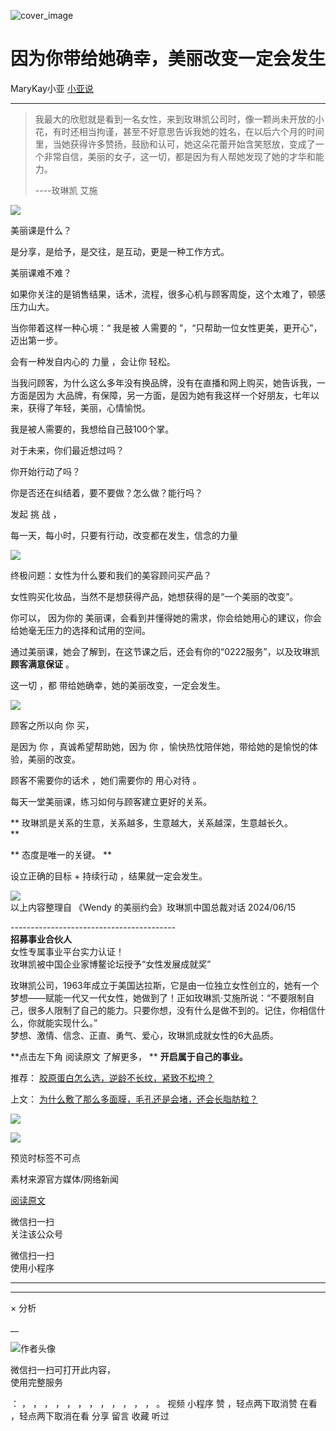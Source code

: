 ![cover_image](https://mmbiz.qpic.cn/mmbiz_jpg/A8SKDch4cJHPaopqjfH4yUGekzGTlnx1mKFSulHCEJib8EZRapfKFNmOqSEqfxhQVRq2jB6kFLJFsG8Uveb1odQ/0?wx_fmt=jpeg)

#  因为你带给她确幸，美丽改变一定会发生

MaryKay小亚  [ 小亚说 ](javascript:void\(0\);)

__ _ _ _ _

  

>
> 我最大的欣慰就是看到一名女性，来到玫琳凯公司时，像一颗尚未开放的小花，有时还相当拘谨，甚至不好意思告诉我她的姓名，在以后六个月的时间里，当她获得许多赞扬，鼓励和认可，她这朵花蕾开始含笑怒放，变成了一个非常自信，美丽的女子，这一切，都是因为有人帮她发现了她的才华和能力。  
>
>
> \----玫琳凯 艾施

  

![](https://mmbiz.qpic.cn/mmbiz_jpg/A8SKDch4cJHPaopqjfH4yUGekzGTlnx1owMHNbgV2w0JGsz9rCiayjSribic6N97libLbAaiaf2FRz9Oo7uqMLVrUAA/640?wx_fmt=jpeg)

  

美丽课是什么？

是分享，是给予，是交往，是互动，更是一种工作方式。

  

美丽课难不难？  

如果你关注的是销售结果，话术，流程，很多心机与顾客周旋，这个太难了，顿感压力山大。

当你带着这样一种心境：“  我是被  人需要的  ”，“只帮助一位女性更美，更开心”，  迈出第一步。

会有一种发自内心的  力量  ，会让你  轻松。  

  

当我问顾客，为什么这么多年没有换品牌，没有在直播和网上购买，她告诉我，一方面是因为
大品牌，有保障，另一方面，是因为她有我这样一个好朋友，七年以来，获得了年轻，美丽，心情愉悦。

  

我是被人需要的，我想给自己鼓100个掌。

  

对于未来，你们最近想过吗？  

你开始行动了吗？  

你是否还在纠结着，要不要做？怎么做？能行吗？

发起  挑  战  ，  

每一天，每小时，只要有行动，改变都在发生，信念的力量

  

![](https://mmbiz.qpic.cn/mmbiz_jpg/A8SKDch4cJHPaopqjfH4yUGekzGTlnx10ua9SVjT2GyhdAVkYGb0GwR2fuU0mf87IjMULRV7Dicu5om8sUxiaQzw/640?wx_fmt=jpeg)

  

终极问题：女性为什么要和我们的美容顾问买产品？  

女性购买化妆品，当然不是想获得产品，她想获得的是“一个美丽的改变”。  

你可以，  因为你的  美丽课，会看到并懂得她的需求，你会给她用心的建议，你会给她毫无压力的选择和试用的空间。

  

通过美丽课，她会了解到，在这节课之后，还会有你的“0222服务”，以及玫琳凯 **顾客满意保证** 。

这一切  ，都  带给她确幸，她的美丽改变，一定会发生。

  

![](https://mmbiz.qpic.cn/mmbiz_jpg/A8SKDch4cJHPaopqjfH4yUGekzGTlnx1nwFuSjDPcVDgCOBoyMsR17j0z7LuoEIX18icVmxgtfKDIY5jSSzt2Cg/640?wx_fmt=jpeg&from=appmsg)

顾客之所以向  你  买，  

是因为  你  ，真诚希望帮助她，因为  你  ，愉快热忱陪伴她，带给她的是愉悦的体验，美丽的改变。

顾客不需要你的话术  ，她们需要你的  用心对待  。  

  
  

每天一堂美丽课，练习如何与顾客建立更好的关系。  

  

** 玫琳凯是关系的生意，关系越多，生意越大，关系越深，生意越长久。  
**

** 态度是唯一的关键。  **

  

  

设立正确的目标 + 持续行动 ，结果就一定会发生。  

  
![](https://mmbiz.qpic.cn/mmbiz_jpg/A8SKDch4cJHPaopqjfH4yUGekzGTlnx1icSaOoFoztgxD3Dv2fKPMrBvcyyWgpTeCcz0GEhnb6VriayvL79sqzOg/640?wx_fmt=jpeg&from=appmsg)  
以上内容整理自 《Wendy 的美丽约会》玫琳凯中国总裁对话 2024/06/15  
  
  
  
\-----------------------------------------  
**招募事业合伙人**  
女性专属事业平台实力认证！  
玫琳凯被中国企业家博鳌论坛授予“女性发展成就奖”  
  
玫琳凯公司，1963年成立于美国达拉斯，它是由一位独立女性创立的，她有一个梦想——赋能一代又一代女性，她做到了！正如玫琳凯·艾施所说：“不要限制自己，很多人限制了自己的能力。只要你想，没有什么是做不到的。记住，你相信什么，你就能实现什么。”  
梦想、激情、信念、正直、勇气、爱心，玫琳凯成就女性的6大品质。  
  
**点击左下角 阅读原文  了解更多， ** **开启属于自己的事业。**  
  

推荐： [ 胶原蛋白怎么选，逆龄不长纹，紧致不松垮？
](http://mp.weixin.qq.com/s?__biz=MzUxNDAwNTk0MQ==&mid=2247484812&idx=1&sn=c25e884af42bd6efde053264019adf9f&chksm=f94dcb56ce3a42409a7d56f78a11aa5c2dd999a3a181b6385e64e402ca6dc5ae7a94212a67e7&scene=21#wechat_redirect)  

上文： [ 为什么敷了那么多面膜，毛孔还是会堵，还会长脂肪粒？
](http://mp.weixin.qq.com/s?__biz=MzUxNDAwNTk0MQ==&mid=2247485128&idx=1&sn=983a23af76eff88bdca30a41b20f9d49&chksm=f94dc812ce3a4104983c3b4dd7789f140e5910f46c0b761e60c4853f9c895a0312eb2df4169c&scene=21#wechat_redirect)

![](https://mmbiz.qpic.cn/mmbiz_gif/b96CibCt70iaZ7Bia3Wm91cEuWhERXfCYjTia9tf7aMjVBNRETSa2NpGjCV6tyNvgCLos8LBgwEgxcwaIw8zdOsG7A/640?wx_fmt=gif)

![](https://mmbiz.qpic.cn/mmbiz_jpg/A8SKDch4cJEicCnqTxiatgGquhIicZ1wJ1Dth5YOOzoYV7U4N3HmiaO0vVAzjOpBVdtF0gnL632Fc7HqiaDmgveQDEw/640?wx_fmt=jpeg)

  

预览时标签不可点

素材来源官方媒体/网络新闻

[ 阅读原文 ](javascript:;)

微信扫一扫  
关注该公众号



微信扫一扫  
使用小程序

****



****



×  分析

__

![作者头像](http://mmbiz.qpic.cn/mmbiz_png/A8SKDch4cJE0KicTMyrVCx3VLqEgic5sJ1V5QeGZTibG9GLZlSCXSj5ByXNkib5PBrZVMkI41KKxgwE1K9gfypUeRg/0?wx_fmt=png)

微信扫一扫可打开此内容，  
使用完整服务

：  ，  ，  ，  ，  ，  ，  ，  ，  ，  ，  ，  ，  。  视频  小程序  赞  ，轻点两下取消赞  在看  ，轻点两下取消在看
分享  留言  收藏  听过

